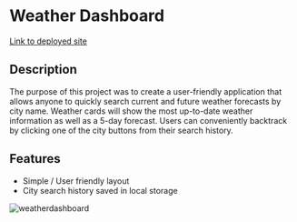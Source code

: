 # Weather Dashboard

[Link to deployed site](https://cameronhack.github.io/WeatherDashboard/)

## Description

The purpose of this project was to create a user-friendly application that allows anyone to quickly search current and future weather forecasts by city name. Weather cards will show the most up-to-date weather information as well as a 5-day forecast. Users can conveniently backtrack by clicking one of the city buttons from their search history.

## Features

- Simple / User friendly layout
- City search history saved in local storage

![weatherdashboard](https://github.com/CameronHack/WeatherDashboard/assets/139071966/4cdf1561-c075-447c-96d1-600606c148f6)
